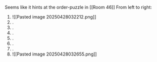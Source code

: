 Seems like it hints at the order-puzzle in [[Room 46]]
From left to right:
1. ![[Pasted image 20250428032212.png]]
2. .
3. .
4. .
5. .
6. .
7. .
8. ![[Pasted image 20250428032655.png]]